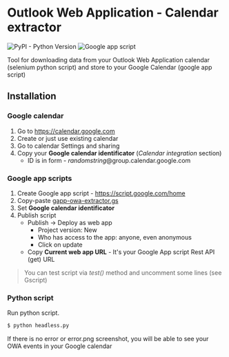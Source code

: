 # Outlook Web Application - Calendar extractor
![PyPI - Python Version](https://img.shields.io/pypi/pyversions/Django.svg)
![Google app script](https://img.shields.io/badge/google--app--script-stable-blue.svg)

Tool for downloading data from your Outlook Web Application calendar (selenium python script) and store to your Google Calendar (google app script)


## Installation
### Google calendar
1. Go to https://calendar.google.com
2. Create or just use existing calendar
3. Go to calendar Settings and sharing
4. Copy your **Google calendar identificator** (*Calendar integration* section)
	-	ID is in form - *randomstring*@group.calendar.google.com

### Google app scripts
1. Create Google app script - https://script.google.com/home
2. Copy-paste [gapp-owa-extractor.gs](https://github.com/igorsimko/owa-calendar-extractor/blob/master/gapp-owa-extractor.gs "gapp-owa-extractor.gs")
3. Set **Google calendar identificator**
4. Publish script 
	- Publish -> Deploy as web app
		- Project version: New
		- Who has access to the app: anyone, even anonymous
		- Click on update
	- Copy **Current web app URL** - It's your Google App script Rest API (get) URL

> You can test script via *test()* method and uncomment some lines (see
> Gscript)

### Python script
Run python script.

```sh
$ python headless.py
```
If there is no error or error.png screenshot, you will be able to see your OWA events in your Google calendar 
